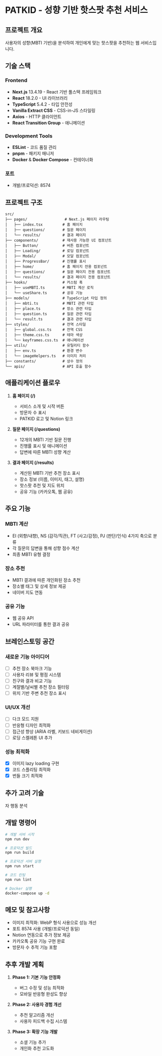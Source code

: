 # PATKID - 성향 기반 핫스팟 추천 서비스

## 프로젝트 개요
사용자의 성향(MBTI 기반)을 분석하여 개인에게 맞는 핫스팟을 추천하는 웹 서비스입니다.

## 기술 스택

### Frontend
- **Next.js** 13.4.19 - React 기반 풀스택 프레임워크
- **React** 18.2.0 - UI 라이브러리
- **TypeScript** 5.4.2 - 타입 안전성
- **Vanilla Extract CSS** - CSS-in-JS 스타일링
- **Axios** - HTTP 클라이언트
- **React Transition Group** - 애니메이션

### Development Tools
- **ESLint** - 코드 품질 관리
- **pnpm** - 패키지 매니저
- **Docker** & **Docker Compose** - 컨테이너화

### 포트
- 개발/프로덕션: 8574

## 프로젝트 구조

```
src/
├── pages/                 # Next.js 페이지 라우팅
│   ├── index.tsx         # 홈 페이지
│   ├── questions/        # 질문 페이지
│   └── results/          # 결과 페이지
├── components/           # 재사용 가능한 UI 컴포넌트
│   ├── Button/           # 버튼 컴포넌트
│   ├── Loading/          # 로딩 컴포넌트
│   ├── Modal/            # 모달 컴포넌트
│   ├── ProgressBar/      # 진행률 표시
│   ├── home/             # 홈 페이지 전용 컴포넌트
│   ├── questions/        # 질문 페이지 전용 컴포넌트
│   └── results/          # 결과 페이지 전용 컴포넌트
├── hooks/                # 커스텀 훅
│   ├── useMBTI.ts        # MBTI 계산 로직
│   └── useShare.ts       # 공유 기능
├── models/               # TypeScript 타입 정의
│   ├── mbti.ts           # MBTI 관련 타입
│   ├── place.ts          # 장소 관련 타입
│   ├── question.ts       # 질문 관련 타입
│   └── result.ts         # 결과 관련 타입
├── styles/               # 전역 스타일
│   ├── global.css.ts     # 전역 CSS
│   ├── theme.css.ts      # 테마 색상
│   └── keyframes.css.ts  # 애니메이션
├── utils/                # 유틸리티 함수
│   ├── env.ts            # 환경 변수
│   └── imageHelpers.ts   # 이미지 처리
├── constants/            # 상수 정의
└── apis/                 # API 호출 함수
```

## 애플리케이션 플로우

1. **홈 페이지 (/)** 
   - 서비스 소개 및 시작 버튼
   - 방문자 수 표시
   - PATKID 로고 및 Notion 링크

2. **질문 페이지 (/questions)**
   - 12개의 MBTI 기반 질문 진행
   - 진행률 표시 및 애니메이션
   - 답변에 따른 MBTI 성향 계산

3. **결과 페이지 (/results)**
   - 계산된 MBTI 기반 추천 장소 표시
   - 장소 정보 (이름, 이미지, 태그, 설명)
   - 핫스팟 추천 및 지도 위치
   - 공유 기능 (카카오톡, 웹 공유)

## 주요 기능

### MBTI 계산
- EI (외향/내향), NS (감각/직관), FT (사고/감정), PJ (판단/인식) 4가지 축으로 분류
- 각 질문의 답변을 통해 성향 점수 계산
- 최종 MBTI 유형 결정

### 장소 추천
- MBTI 결과에 따른 개인화된 장소 추천
- 장소별 태그 및 상세 정보 제공
- 네이버 지도 연동

### 공유 기능
- 웹 공유 API
- URL 파라미터를 통한 결과 공유

## 브레인스토밍 공간

### 새로운 기능 아이디어
- [ ] 추천 장소 북마크 기능
- [ ] 사용자 리뷰 및 평점 시스템
- [ ] 친구와 결과 비교 기능
- [ ] 계절별/날씨별 추천 장소 필터링
- [ ] 위치 기반 주변 추천 장소 표시

### UI/UX 개선
- [ ] 다크 모드 지원
- [ ] 반응형 디자인 최적화
- [ ] 접근성 향상 (ARIA 라벨, 키보드 네비게이션)
- [ ] 로딩 스켈레톤 UI 추가

### 성능 최적화
- [x] 이미지 lazy loading 구현
- [x] 코드 스플리팅 최적화
- [x] 번들 크기 최적화

## 추가 고려 기술
자 행동 분석

## 개발 명령어

```bash
# 개발 서버 시작
npm run dev

# 프로덕션 빌드
npm run build

# 프로덕션 서버 실행
npm run start

# 코드 린팅
npm run lint

# Docker 실행
docker-compose up -d
```

## 메모 및 참고사항

- 이미지 최적화: WebP 형식 사용으로 성능 개선
- 포트 8574 사용 (개발/프로덕션 동일)
- Notion 연동으로 추가 정보 제공
- 카카오톡 공유 기능 구현 완료
- 방문자 수 추적 기능 포함

## 추후 개발 계획

1. **Phase 1: 기본 기능 안정화**
   - 버그 수정 및 성능 최적화
   - 모바일 반응형 완성도 향상

2. **Phase 2: 사용자 경험 개선**
   - 추천 알고리즘 개선
   - 사용자 피드백 수집 시스템

3. **Phase 3: 확장 기능 개발**
   - 소셜 기능 추가
   - 개인화 추천 고도화